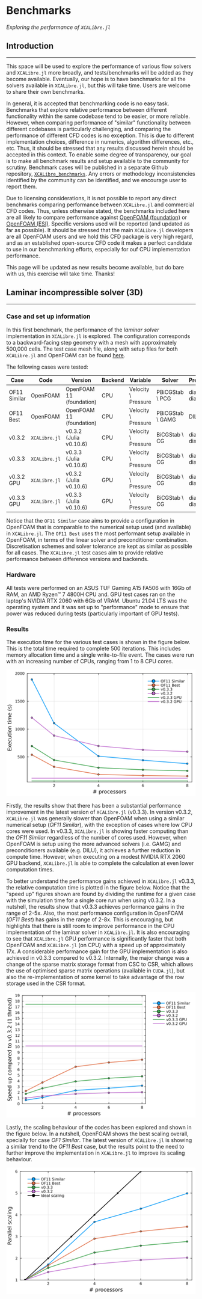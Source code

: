 # Benchmarks

*Exploring the performance of `XCALibre.jl`*

## Introduction
---

This space will be used to explore the performance of various flow solvers and `XCALibre.jl` more broadly, and tests/benchmarks will be added as they become available. Eventually, our hope is to have benchmarks for all the solvers available in `XCALibre.jl`, but this will take time. Users are welcome to share their own benchmarks.

In general, it is accepted that benchmarking code is no easy task. Benchmarks that explore relative performance between different functionality within the same codebase tend to be easier, or more reliable. However, when comparing performance of "similar" functionality between different codebases is particularly challenging, and comparing the performance of different CFD codes is no exception. This is due to different implementation choices, difference in numerics, algorithm differences, etc., etc. Thus, it should be stressed that any results discussed herein should be accepted in this context. To enable some degree of transparency, our goal is to make all benchmark results and setup available to the community for scrutiny. Benchmark cases will be published in a separate Github repository, [`XCALibre_benchmarks`](https://github.com/mberto79/XCALibre_benchmarks). Any errors or methodology inconsistencies identified by the community can be identified, and we encourage user to report them.

Due to licensing considerations, it is not possible to report any direct benchmarks comparing performance between `XCALibre.jl` and commercial CFD codes. Thus, unless otherwise stated, the benchmarks included here are all likely to compare performance against [OpenFOAM (foundation)](https://openfoam.org/) or [OpenFOAM (ESI)](https://www.openfoam.com/). Specific versions used will be reported (and updated as far as possible). It should be stressed that the main `XCALibre.jl` developers are all OpenFOAM users and we hold this CFD package is very high regard, and as an established open-source CFD code it makes a perfect candidate to use in our benchmarking efforts, especially for ouf CPU implementation performance. 

This page will be updated as new results become available, but do bare with us, this exercise will take time. Thanks!

## Laminar incompressible solver (3D)
---

### Case and set up information

In this first benchmark, the performance of the *laminar solver* implementation in `XCALibre.jl` is explored. The configuration corresponds to a backward-facing step geometry with a mesh with approximately 500,000 cells. The test case mesh file, along with setup files for both `XCALibre.jl` and OpenFOAM can be found [here](https://github.com/mberto79/XCALibre_benchmarks/tree/main/3D_BFS_laminar).

The following cases were tested:

| Case    | Code | Version | Backend |Variable | Solver | Preconditioner |
| -------- | ----|---------|---------|---------|--------|---------------|
| OF11 Similar | OpenFOAM  | OpenFOAM 11 (foundation) | CPU | Velocity \\ Pressure | PBiCGStab \\ PCG | diagonal \\ diagonal |
| OF11 Best | OpenFOAM  | OpenFOAM 11 (foundation) |  CPU |Velocity \\ Pressure | PBiCGStab \\ GAMG | DILU \\ none |
| v0.3.2 | `XCALibre.jl` | v0.3.2 (Julia v0.10.6)  |  CPU |Velocity \\ Pressure | BiCGStab \\ CG | diagonal \\ diagonal |
| v0.3.3 | `XCALibre.jl` | v0.3.3 (Julia v0.10.6)  |  CPU |Velocity \\ Pressure | BiCGStab \\ CG | diagonal \\ diagonal |
| v0.3.2 GPU | `XCALibre.jl` | v0.3.2 (Julia v0.10.6)  |  GPU |Velocity \\ Pressure | BiCGStab \\ CG | diagonal \\ diagonal |
| v0.3.3 GPU | `XCALibre.jl` | v0.3.3 (Julia v0.10.6)  |  GPU |Velocity \\ Pressure | BiCGStab \\ CG | diagonal \\ diagonal |

Notice that the `OF11 Similar` case aims to provide a configuration in OpenFOAM that is comparable to the numerical setup used (and available) in `XCALibre.jl`. The `OF11 Best` uses the most performant setup available in OpenFOAM, in terms of the linear solver and preconditioner combination. Discretisation schemes and solver tolerance are kept as similar as possible for all cases. The `XCALibre.jl` test cases aim to provide relative performance between difference versions and backends.

### Hardware

All tests were performed on an ASUS TUF Gaming A15 FA506 with 16Gb of RAM, an AMD Ryzen™ 7 4800H CPU and. GPU test cases ran on the laptop's NVIDIA RTX 2060 with 6Gb of VRAM. Ubuntu 21.04 LTS was the operating system and it was set up to "performance" mode to ensure that power was reduced during tests (particularly important of GPU tests).

### Results

The execution time for the various test cases is shown in the figure below. This is the total time required to complete 500 iterations. This includes memory allocation time and a single write-to-file event. The cases were run with an increasing number of CPUs, ranging from 1 to 8 CPU cores.

![Execution time](figures/benchmarks/laminar_3D_BFS/execution_time_comparision.svg)

Firstly, the results show that there has been a substantial performance improvement in the latest version of `XCALibre.jl` (v0.3.3). In version v0.3.2, `XCALibre.jl` was generally slower than OpenFOAM when using a similar numerical setup (*OF11 Similar*), with the exception of cases where low CPU cores were used. In v0.3.3, `XCALibre.jl` is showing faster computing than the *OF11 Similar* regardless of the number of cores used. However, when OpenFOAM is setup using the more advanced solvers (i.e. GAMG) and preconditioners available (e.g. DILU), it achieves a further reduction in compute time. However, when executing on a modest NVIDIA RTX 2060 GPU backend, `XCALibre.jl` is able to complete the calculation at even lower computation times. 

To better understand the performance gains achieved in `XCALibre.jl` v0.3.3, the relative computation time is plotted in the figure below. Notice that the "speed up" figures shown are found by dividing the runtime for a given case with the simulation time for a single core run when using v0.3.2. In a nutshell, the results show that v0.3.3 achieves performance gains in the range of 2-5x. Also, the most performance configuration in OpenFOAM (*OF11 Best*) has gains in the range of 2-8x. This is encouraging, but highlights that there is still room to improve performance in the CPU implementation of the laminar solver in `XCALibre.jl`. It is also encouraging to see that `XCALibre.jl` GPU performance is significantly faster that both OpenFOAM and `XCALibre.jl` (on CPU) with a speed up of approximately 17x. A considerable performance  gain for the GPU implementation is also achieved in v0.3.3 compared to v0.3.2. Internally, the major change was a change of the sparse matrix storage format from CSC to CSR, which allows the use of optimised sparse matrix operations (available in `CUDA.jl`), but also the re-implementation of some kernel to take advantage of the row storage used in the CSR format. 

![Speed up comparison](figures/benchmarks/laminar_3D_BFS/speedup_vs_v0.3.2.svg)

Lastly, the scaling behaviour of the codes has been explored and shown in the figure below. In a nutshell, OpenFOAM shows the best scaling overall, specially for case *OF1 Similar*. The latest version of `XCALibre.jl` is showing a similar trend to the *OF11 Best* case, but the results point to the need to further improve the implementation in `XCALibre.jl` to improve its scaling behaviour.

![Parallel scaling](figures/benchmarks/laminar_3D_BFS/parallel_scaling.svg)

